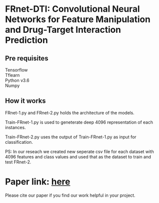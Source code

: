 # FRnet-DTI: Convolutional Neural Networks for Feature Manipulation and Drug-Target Interaction Prediction
## Pre requisites
Tensorflow   
Tflearn    
Python v3.6    
Numpy    

## How it works
FRnet-1.py and FRnet-2.py holds the architecture of the models.    

Train-FRnet-1.py is used to geneterate deep 4096 representation of each instances.  

Train-FRnet-2.py uses the output of Train-FRnet-1.py as input for classification.  

PS: In our reseach we created new seperate csv file for each dataset with 4096 features and class values and used that as the dataset to train and test FRnet-2.  


# Paper link: [here](https://www.cell.com/heliyon/pdf/S2405-8440(20)30289-9.pdf) 
Please cite our paper if you find our work helpful in your project.


